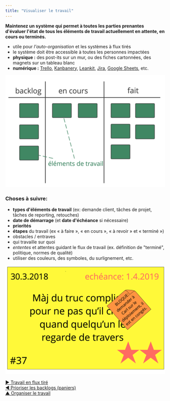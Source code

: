 ```yaml
---
title: "Visualiser le travail"
---
```



**Maintenez un système qui permet à toutes les parties prenantes d'évaluer l'état de tous les éléments de travail actuellement en attente, en cours ou terminés.**

- utile pour <dfn data-info="Auto-organisation: Toute activité ou processus à travers lequel les gens organisent leur travail quotidien sans l&apos;influence d&apos;un agent externe, et selon les contraintes définies par la gouvernance. Dans toute organisation ou équipe, l&apos;auto-organisation et l&apos;influence externe coexistent.">l'auto-organisation</dfn> et les systèmes à flux tirés
- le système doit être accessible à toutes les personnes impactées
- **physique :** des post-its sur un mur, ou des fiches cartonnées, des magnets sur un tableau blanc
- **numérique :** [Trello](https://trello.com/), [Kanbanery](https://kanbanery.com/), [Leankit](https://leankit.com/), [Jira](https://www.atlassian.com/software/jira), [Google Sheets](https://www.google.com/sheets/about/), etc.

![Visualisation d'un processus de travail simple](img/workflow-and-value/simple-process.png)

### Choses à suivre:

- **types d'éléments de travail** (ex: demande client, tâches de projet, tâches de reporting, retouches)
- **date de démarrage** (et **date d'échéance** si nécessaire)
- **priorités**
- **étapes** du travail (ex « à faire », « en cours », « à revoir » et « terminé »)
- obstacles / entraves
- qui travaille sur quoi
- <dfn data-info="Entente: Une ligne directrice, un processus ou protocole établi de le but de guider le flux de valeur.">ententes</dfn> et attentes guidant le flux de travail (ex. définition de "terminé", politique, normes de qualité)
- utiliser des couleurs, des symboles, du surlignement, etc.

![Une carte représentant un élément de travail](img/workflow-and-value/card.png)

[&#9654; Travail en flux tiré](pull-system-for-work.html)<br/>[&#9664; Prioriser les backlogs (paniers)](prioritize-backlogs.html)<br/>[&#9650; Organiser le travail](organizing-work.html)

